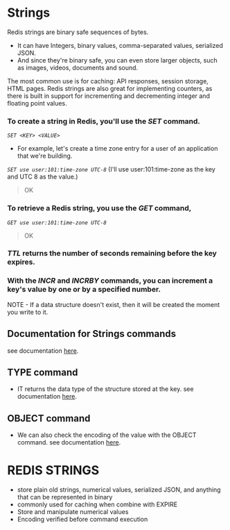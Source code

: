 # Strings


Redis strings are binary safe sequences of bytes.
- It can have Integers, binary values, comma-separated values, serialized JSON.
- And since they're binary safe, you can even store larger objects, such as images, videos, documents and sound.

The most common use is for caching: API responses, session storage, HTML pages.
Redis strings are also great for implementing counters, as there is built in support for incrementing and decrementing integer and floating point values.

### To create a string in Redis, you'll use the *SET* command.

*``` SET <KEY> <VALUE>  ```*

- For example, let's create a time zone entry
for a user of an application that we're building.

*``` SET use user:101:time-zone UTC-8 ```*                       (I'll use user:101:time-zone as the key and UTC 8 as the value.)
>OK 

### To retrieve a Redis string, you use the *GET* command,
 
 *``` GET use user:101:time-zone UTC-8 ```*
>OK 

### *TTL* returns the number of seconds remaining before the key expires.

### With the *INCR* and *INCRBY* commands, you can increment a key's value by one or by a specified number.

NOTE - If a data structure doesn't exist, then it will be created the moment you write to it.


 ## Documentation for Strings commands
 
 see documentation [here](https://redis.io/commands/?group=string).
 
 ##  TYPE command
 
 - IT returns the data type of the structure stored at the key.
 see documentation [here](https://redis.io/commands/type).
 
 ##  OBJECT command
 
 - We can also check the encoding of the value with the OBJECT command.
 see documentation [here](https://redis.io/commands/object).
 
 # REDIS STRINGS

- store plain old strings, numerical values, serialized JSON, and anything that can be represented in binary
- commonly used for caching when combine with EXPIRE
- Store and manipulate numerical values   
- Encoding verified before command execution
 
